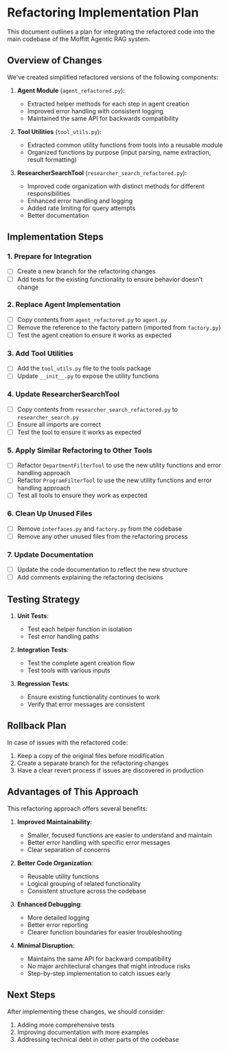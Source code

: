 # Refactoring Implementation Plan

This document outlines a plan for integrating the refactored code into the main codebase of the Moffitt Agentic RAG system.

## Overview of Changes

We've created simplified refactored versions of the following components:

1. **Agent Module** (`agent_refactored.py`):
   - Extracted helper methods for each step in agent creation
   - Improved error handling with consistent logging
   - Maintained the same API for backwards compatibility

2. **Tool Utilities** (`tool_utils.py`):
   - Extracted common utility functions from tools into a reusable module
   - Organized functions by purpose (input parsing, name extraction, result formatting)

3. **ResearcherSearchTool** (`researcher_search_refactored.py`):
   - Improved code organization with distinct methods for different responsibilities
   - Enhanced error handling and logging
   - Added rate limiting for query attempts
   - Better documentation

## Implementation Steps

### 1. Prepare for Integration

- [ ] Create a new branch for the refactoring changes
- [ ] Add tests for the existing functionality to ensure behavior doesn't change

### 2. Replace Agent Implementation

- [ ] Copy contents from `agent_refactored.py` to `agent.py`
- [ ] Remove the reference to the factory pattern (imported from `factory.py`)
- [ ] Test the agent creation to ensure it works as expected

### 3. Add Tool Utilities

- [ ] Add the `tool_utils.py` file to the tools package
- [ ] Update `__init__.py` to expose the utility functions

### 4. Update ResearcherSearchTool

- [ ] Copy contents from `researcher_search_refactored.py` to `researcher_search.py`
- [ ] Ensure all imports are correct
- [ ] Test the tool to ensure it works as expected

### 5. Apply Similar Refactoring to Other Tools

- [ ] Refactor `DepartmentFilterTool` to use the new utility functions and error handling approach
- [ ] Refactor `ProgramFilterTool` to use the new utility functions and error handling approach
- [ ] Test all tools to ensure they work as expected

### 6. Clean Up Unused Files

- [ ] Remove `interfaces.py` and `factory.py` from the codebase
- [ ] Remove any other unused files from the refactoring process

### 7. Update Documentation

- [ ] Update the code documentation to reflect the new structure
- [ ] Add comments explaining the refactoring decisions

## Testing Strategy

1. **Unit Tests**:
   - Test each helper function in isolation
   - Test error handling paths

2. **Integration Tests**:
   - Test the complete agent creation flow
   - Test tools with various inputs

3. **Regression Tests**:
   - Ensure existing functionality continues to work
   - Verify that error messages are consistent

## Rollback Plan

In case of issues with the refactored code:

1. Keep a copy of the original files before modification
2. Create a separate branch for the refactoring changes
3. Have a clear revert process if issues are discovered in production

## Advantages of This Approach

This refactoring approach offers several benefits:

1. **Improved Maintainability**:
   - Smaller, focused functions are easier to understand and maintain
   - Better error handling with specific error messages
   - Clear separation of concerns

2. **Better Code Organization**:
   - Reusable utility functions
   - Logical grouping of related functionality
   - Consistent structure across the codebase

3. **Enhanced Debugging**:
   - More detailed logging
   - Better error reporting
   - Clearer function boundaries for easier troubleshooting

4. **Minimal Disruption**:
   - Maintains the same API for backward compatibility
   - No major architectural changes that might introduce risks
   - Step-by-step implementation to catch issues early

## Next Steps

After implementing these changes, we should consider:

1. Adding more comprehensive tests
2. Improving documentation with more examples
3. Addressing technical debt in other parts of the codebase